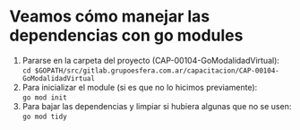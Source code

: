 # Veamos cómo manejar las dependencias con go modules
1. Pararse en la carpeta del proyecto (CAP-00104-GoModalidadVirtual):  
`cd $GOPATH/src/gitlab.grupoesfera.com.ar/capacitacion/CAP-00104-GoModalidadVirtual`
2. Para inicializar el module (si es que no lo hicimos previamente):  
`go mod init`
3. Para bajar las dependencias y limpiar si hubiera algunas que no se usen:  
`go mod tidy`